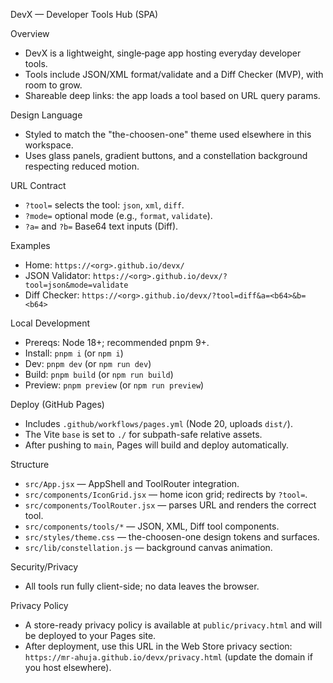 DevX — Developer Tools Hub (SPA)

Overview
- DevX is a lightweight, single‑page app hosting everyday developer tools.
- Tools include JSON/XML format/validate and a Diff Checker (MVP), with room to grow.
- Shareable deep links: the app loads a tool based on URL query params.

Design Language
- Styled to match the "the-choosen-one" theme used elsewhere in this workspace.
- Uses glass panels, gradient buttons, and a constellation background respecting reduced motion.

URL Contract
- `?tool=` selects the tool: `json`, `xml`, `diff`.
- `?mode=` optional mode (e.g., `format`, `validate`).
- `?a=` and `?b=` Base64 text inputs (Diff).

Examples
- Home: `https://<org>.github.io/devx/`
- JSON Validator: `https://<org>.github.io/devx/?tool=json&mode=validate`
- Diff Checker: `https://<org>.github.io/devx/?tool=diff&a=<b64>&b=<b64>`

Local Development
- Prereqs: Node 18+; recommended pnpm 9+.
- Install: `pnpm i` (or `npm i`)
- Dev: `pnpm dev` (or `npm run dev`)
- Build: `pnpm build` (or `npm run build`)
- Preview: `pnpm preview` (or `npm run preview`)

Deploy (GitHub Pages)
- Includes `.github/workflows/pages.yml` (Node 20, uploads `dist/`).
- The Vite `base` is set to `./` for subpath-safe relative assets.
- After pushing to `main`, Pages will build and deploy automatically.

Structure
- `src/App.jsx` — AppShell and ToolRouter integration.
- `src/components/IconGrid.jsx` — home icon grid; redirects by `?tool=`.
- `src/components/ToolRouter.jsx` — parses URL and renders the correct tool.
- `src/components/tools/*` — JSON, XML, Diff tool components.
- `src/styles/theme.css` — the-choosen-one design tokens and surfaces.
- `src/lib/constellation.js` — background canvas animation.

Security/Privacy
- All tools run fully client-side; no data leaves the browser.

Privacy Policy
- A store-ready privacy policy is available at `public/privacy.html` and will be deployed to your Pages site.
- After deployment, use this URL in the Web Store privacy section: `https://mr-ahuja.github.io/devx/privacy.html` (update the domain if you host elsewhere).
